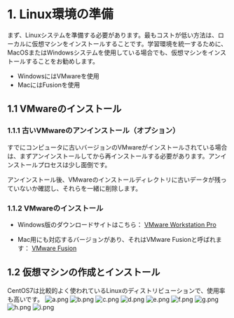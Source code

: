 # 1. Linux環境の準備

まず、Linuxシステムを準備する必要があります。最もコストが低い方法は、ローカルに仮想マシンをインストールすることです。学習環境を統一するために、MacOSまたはWindowsシステムを使用している場合でも、仮想マシンをインストールすることをお勧めします。

- WindowsにはVMwareを使用
- MacにはFusionを使用

## 1.1 VMwareのインストール

### 1.1.1 古いVMwareのアンインストール（オプション）

すでにコンピュータに古いバージョンのVMwareがインストールされている場合は、まずアンインストールしてから再インストールする必要があります。アンインストールプロセスは少し面倒です。

アンインストール後、VMwareのインストールディレクトリに古いデータが残っていないか確認し、それらを一緒に削除します。

### 1.1.2 VMwareのインストール

- Windows版のダウンロードサイトはこちら：
  [VMware Workstation Pro](https://www.vmware.com/cn/products/workstation-pro/workstation-pro-evaluation.html)

- Mac用にも対応するバージョンがあり、それはVMware Fusionと呼ばれます：
  [VMware Fusion](https://www.vmware.com/cn/products/fusion.html)

## 1.2 仮想マシンの作成とインストール

CentOS7は比較的よく使われているLinuxのディストリビューションで、使用率も高いです。
<img src="imgs\a.png" alt="a.png">
<img src="imgs\b.png" alt="b.png">
<img src="imgs\c.png" alt="c.png">
<img src="imgs\d.png" alt="d.png">
<img src="imgs\e.png" alt="e.png">
<img src="imgs\f.png" alt="f.png">
<img src="imgs\g.png" alt="g.png">
<img src="imgs\h.png" alt="h.png">
<img src="imgs\i.png" alt="i.png">
